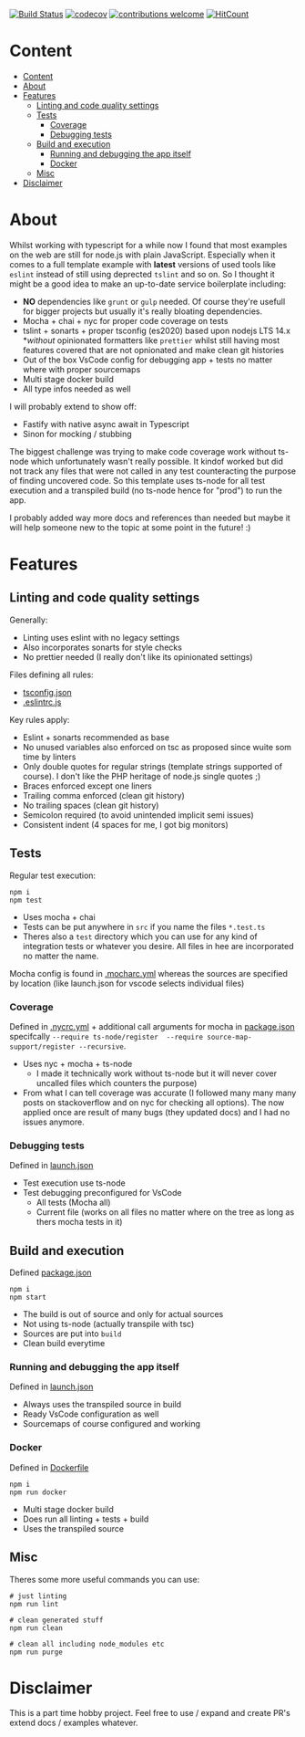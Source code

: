 [![Build Status](https://travis-ci.org/Flowkap/typescript-node-template.svg?branch=main)](https://travis-ci.org/Flowkap/typescript-node-template) [![codecov](https://codecov.io/gh/Flowkap/typescript-node-template/branch/main/graph/badge.svg)](https://codecov.io/gh/Flowkap/typescript-node-template) [![contributions welcome](https://img.shields.io/badge/contributions-welcome-brightgreen.svg?style=flat)](https://github.com/dwyl/esta/issues) [![HitCount](http://hits.dwyl.com/flowkap/typescript-node-template.svg)](http://hits.dwyl.com/flowkap/typescript-node-template)


# Content
<!-- TOC -->

- [Content](#content)
- [About](#about)
- [Features](#features)
  - [Linting and code quality settings](#linting-and-code-quality-settings)
  - [Tests](#tests)
    - [Coverage](#coverage)
    - [Debugging tests](#debugging-tests)
  - [Build and execution](#build-and-execution)
    - [Running and debugging the app itself](#running-and-debugging-the-app-itself)
    - [Docker](#docker)
  - [Misc](#misc)
- [Disclaimer](#disclaimer)

<!-- /TOC -->

# About

Whilst working with typescript for a while now I found that most examples on the web are still for node.js with plain JavaScript. Especially when it comes to a full template example with **latest** versions of used tools like `eslint` instead of still using deprected `tslint` and so on. So I thought it might be a good idea to make an up-to-date service boilerplate including:

* **NO** dependencies like `grunt` or `gulp` needed. Of course they're usefull for bigger projects but usually it's really bloating dependencies.
* Mocha + chai + nyc for proper code coverage on tests
* tslint + sonarts + proper tsconfig (es2020) based upon nodejs LTS 14.x **without* opinionated formatters like `prettier` whilst still having most features covered that are not opnionated and make clean git histories
* Out of the box VsCode config for debugging app + tests no matter where with proper sourcemaps
* Multi stage docker build
* All type infos needed as well

I will probably extend to show off:

* Fastify with native async await in Typescript
* Sinon for mocking / stubbing

The biggest challenge was trying to make code coverage work without ts-node which unfortunately wasn't really possible. It kindof worked but did not track any files that were not called in any test counteracting the purpose of finding uncovered code. So this template uses ts-node for all test execution and a transpiled build (no ts-node hence for "prod") to run the app.

I probably added way more docs and references than needed but maybe it will help someone new to the topic at some point in the future! :)

# Features

## Linting and code quality settings

Generally:

* Linting uses eslint with no legacy settings
* Also incorporates sonarts for style checks
* No prettier needed (I really don't like its opinionated settings)

Files defining all rules:
* [tsconfig.json](./tsconfig.json)
* [.eslintrc.js](./.eslintrc.js)

Key rules apply:
* Eslint + sonarts recommended as base
* No unused variables also enforced on tsc as proposed since wuite som time by linters
* Only double quotes for regular strings (template strings supported of course). I don't like the PHP heritage of node.js single quotes ;)
* Braces enforced except one liners
* Trailing comma enforced (clean git history)
* No trailing spaces (clean git history)
* Semicolon required (to avoid unintended implicit semi issues)
* Consistent indent (4 spaces for me, I got big monitors)

## Tests
Regular test execution:

```
npm i
npm test
```

* Uses mocha + chai
* Tests can be put anywhere in `src` if you name the files `*.test.ts`
* Theres also a `test` directory which you can use for any kind of integration tests or whatever you desire. All files in hee are incorporated no matter the name.

Mocha config is found in [.mocharc.yml](./.mocharc.yml) whereas the sources are specified by location (like launch.json for vscode selects individual files)

### Coverage
Defined in [.nycrc.yml](./.nycrc.yml) + additional call arguments for mocha in [package.json](./package.json) specifcally `--require ts-node/register  --require source-map-support/register --recursive`.

* Uses nyc + mocha + ts-node
  * I made it technically work without ts-node but it will never cover uncalled files which counters the purpose)
* From what I can tell coverage was accurate (I followed many many many posts on stackoverflow and on nyc for checking all options). The now applied once are result of many bugs (they updated docs) and I had no issues anymore.

### Debugging tests
Defined in [launch.json](./.vscode/launch.json)

* Test execution use ts-node
* Test debugging preconfigured for VsCode
  * All tests (Mocha all)
  * Current file (works on all files no matter where on the tree as long as thers mocha tests in it)

## Build and execution
Defined [package.json](./package.json)

```
npm i
npm start
```

* The build is out of source and only for actual sources
* Not using ts-node (actually transpile with tsc)
* Sources are put into `build`
* Clean build everytime

### Running and debugging the app itself
Defined in [launch.json](./.vscode/launch.json)

* Always uses the transpiled source in build
* Ready VsCode configuration as well
* Sourcemaps of course configured and working

### Docker
Defined in [Dockerfile](./Dockerfile)

```
npm i
npm run docker
```

* Multi stage docker build
* Does run all linting + tests + build
* Uses the transpiled source

## Misc

Theres some more useful commands you can use:

```
# just linting
npm run lint

# clean generated stuff
npm run clean

# clean all including node_modules etc
npm run purge
```

# Disclaimer

This is a part time hobby project. Feel free to use / expand and create PR's extend docs / examples whatever.
